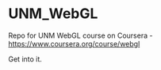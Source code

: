 # UNM_WebGL
Repo for UNM WebGL course on Coursera - <a href="https://www.coursera.org/course/webgl" target="_target">https://www.coursera.org/course/webgl</a>

Get into it.
